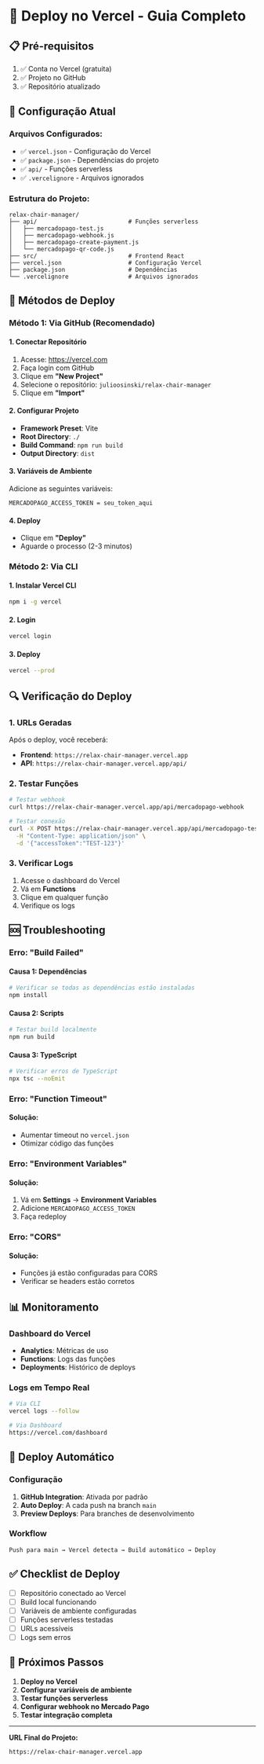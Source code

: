 # 🚀 Deploy no Vercel - Guia Completo

## 📋 Pré-requisitos

1. ✅ Conta no Vercel (gratuita)
2. ✅ Projeto no GitHub
3. ✅ Repositório atualizado

## 🔧 Configuração Atual

### **Arquivos Configurados:**
- ✅ `vercel.json` - Configuração do Vercel
- ✅ `package.json` - Dependências do projeto
- ✅ `api/` - Funções serverless
- ✅ `.vercelignore` - Arquivos ignorados

### **Estrutura do Projeto:**
```
relax-chair-manager/
├── api/                          # Funções serverless
│   ├── mercadopago-test.js
│   ├── mercadopago-webhook.js
│   ├── mercadopago-create-payment.js
│   └── mercadopago-qr-code.js
├── src/                          # Frontend React
├── vercel.json                   # Configuração Vercel
├── package.json                  # Dependências
└── .vercelignore                 # Arquivos ignorados
```

## 🚀 Métodos de Deploy

### **Método 1: Via GitHub (Recomendado)**

#### **1. Conectar Repositório**
1. Acesse: https://vercel.com
2. Faça login com GitHub
3. Clique em **"New Project"**
4. Selecione o repositório: `julioosinski/relax-chair-manager`
5. Clique em **"Import"**

#### **2. Configurar Projeto**
- **Framework Preset**: Vite
- **Root Directory**: `./`
- **Build Command**: `npm run build`
- **Output Directory**: `dist`

#### **3. Variáveis de Ambiente**
Adicione as seguintes variáveis:
```
MERCADOPAGO_ACCESS_TOKEN = seu_token_aqui
```

#### **4. Deploy**
- Clique em **"Deploy"**
- Aguarde o processo (2-3 minutos)

### **Método 2: Via CLI**

#### **1. Instalar Vercel CLI**
```bash
npm i -g vercel
```

#### **2. Login**
```bash
vercel login
```

#### **3. Deploy**
```bash
vercel --prod
```

## 🔍 Verificação do Deploy

### **1. URLs Geradas**
Após o deploy, você receberá:
- **Frontend**: `https://relax-chair-manager.vercel.app`
- **API**: `https://relax-chair-manager.vercel.app/api/`

### **2. Testar Funções**
```bash
# Testar webhook
curl https://relax-chair-manager.vercel.app/api/mercadopago-webhook

# Testar conexão
curl -X POST https://relax-chair-manager.vercel.app/api/mercadopago-test \
  -H "Content-Type: application/json" \
  -d '{"accessToken":"TEST-123"}'
```

### **3. Verificar Logs**
1. Acesse o dashboard do Vercel
2. Vá em **Functions**
3. Clique em qualquer função
4. Verifique os logs

## 🆘 Troubleshooting

### **Erro: "Build Failed"**

#### **Causa 1: Dependências**
```bash
# Verificar se todas as dependências estão instaladas
npm install
```

#### **Causa 2: Scripts**
```bash
# Testar build localmente
npm run build
```

#### **Causa 3: TypeScript**
```bash
# Verificar erros de TypeScript
npx tsc --noEmit
```

### **Erro: "Function Timeout"**

#### **Solução:**
- Aumentar timeout no `vercel.json`
- Otimizar código das funções

### **Erro: "Environment Variables"**

#### **Solução:**
1. Vá em **Settings** → **Environment Variables**
2. Adicione `MERCADOPAGO_ACCESS_TOKEN`
3. Faça redeploy

### **Erro: "CORS"**

#### **Solução:**
- Funções já estão configuradas para CORS
- Verificar se headers estão corretos

## 📊 Monitoramento

### **Dashboard do Vercel**
- **Analytics**: Métricas de uso
- **Functions**: Logs das funções
- **Deployments**: Histórico de deploys

### **Logs em Tempo Real**
```bash
# Via CLI
vercel logs --follow

# Via Dashboard
https://vercel.com/dashboard
```

## 🔄 Deploy Automático

### **Configuração**
1. **GitHub Integration**: Ativada por padrão
2. **Auto Deploy**: A cada push na branch `main`
3. **Preview Deploys**: Para branches de desenvolvimento

### **Workflow**
```
Push para main → Vercel detecta → Build automático → Deploy
```

## ✅ Checklist de Deploy

- [ ] Repositório conectado ao Vercel
- [ ] Build local funcionando
- [ ] Variáveis de ambiente configuradas
- [ ] Funções serverless testadas
- [ ] URLs acessíveis
- [ ] Logs sem erros

## 🎯 Próximos Passos

1. **Deploy no Vercel**
2. **Configurar variáveis de ambiente**
3. **Testar funções serverless**
4. **Configurar webhook no Mercado Pago**
5. **Testar integração completa**

---

**URL Final do Projeto:**
```
https://relax-chair-manager.vercel.app
```
